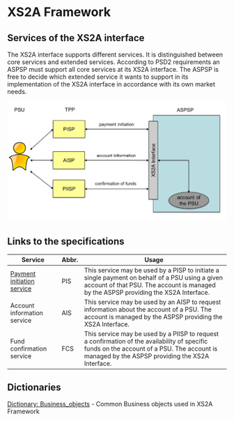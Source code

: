 # XS2A Framework
## Services of the XS2A interface
The XS2A interface supports different services. It is distinguished between core services and extended services. According to PSD2 requirements an ASPSP must support all core services at its XS2A interface. The ASPSP is free to decide which extended service it wants to support in its implementation of the XS2A interface in accordance with its own market needs.

![XS2A Interface](img/XS2A.png)

## Links to the specifications

Service | Abbr. | Usage |
------- | ---------------- | ----------------
| [Payment initiation service](PIS_01.Payment.md) |  PIS  | This service may be used by a PISP to initiate a single payment on behalf of a PSU using a given account of that PSU. The account is managed by the ASPSP providing the XS2A Interface.  |
| Account information service |  AIS  | This service may be used by an AISP to request information about the account of a PSU. The account is managed by the ASPSP providing the XS2A Interface.  |
|  Fund confirmation service |  FCS  | This service may be used by a PIISP to request a confirmation of the availability of specific funds on the account of a PSU. The account is managed by the ASPSP providing the XS2A Interface.  |

##  Dictionaries

[Dictionary: Business_objects](DICT_01.Business_objects.md) - Common Business objects used in XS2A Framework







